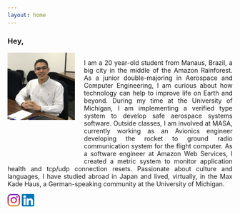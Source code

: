```yaml
---
layout: home
---
```


 <h3>Hey, 
 </h3>

<div style="float:left;">
  <img style="padding: 0px 20px 100px 0px;" src="./pictures/Jose_Luiz.jpg" alt="drawing" width="30%" align="left" />
  <div>
  <p align="justify"> I am a 20 year-old student from Manaus, Brazil, a big city in the middle of the Amazon Rainforest. As a junior double-majoring in Aerospace and Computer Engineering, I am curious about how technology can help to improve life on Earth and beyond. During my time at the University of Michigan, I am implementing a verified type system to develop safe aerospace systems software. Outside classes, I am involved at MASA, currently working as an Avionics engineer developing the rocket to ground radio communication system for the flight computer. As a software engineer at Amazon Web Services, I created a metric system to monitor application health and tcp/udp connection resets. Passionate about culture and languages, I have studied abroad in Japan and lived, virtually, in the Max Kade Haus, a German-speaking community at the University of Michigan.
  </p>
  </div>
</div>

[![Drone](./pictures/insta.jpg)](https://www.instagram.com/joseluiz_vargas/) [![Drone](./pictures/linkedin.jpg)](https://www.linkedin.com/in/joselvdm/)


